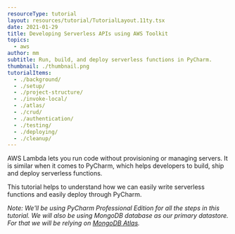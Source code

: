 ```yaml
---
resourceType: tutorial
layout: resources/tutorial/TutorialLayout.11ty.tsx
date: 2021-01-29
title: Developing Serverless APIs using AWS Toolkit
topics:
  - aws
author: mm
subtitle: Run, build, and deploy serverless functions in PyCharm.
thumbnail: ./thumbnail.png
tutorialItems:
  - ./background/
  - ./setup/
  - ./project-structure/
  - ./invoke-local/
  - ./atlas/
  - ./crud/
  - ./authentication/
  - ./testing/
  - ./deploying/
  - ./cleanup/
---
```


AWS Lambda lets you run code without provisioning or managing servers. It is similar when it comes to PyCharm, which helps developers to build, ship and deploy serverless functions.

This tutorial helps to understand how we can easily write serverless functions and easily deploy through PyCharm.

_Note: We'll be using PyCharm Professional Edition for all the steps in this tutorial. We will also be using MongoDB database as our primary datastore. For that we will be relying on [MongoDB Atlas](https://www.mongodb.com/cloud/atlas)._
